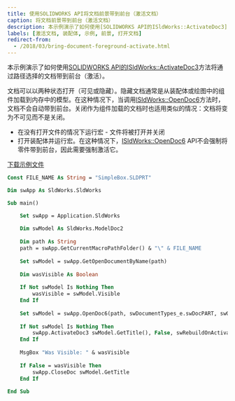 ```yaml
---
title: 使用SOLIDWORKS API将文档前景带到前台（激活文档）
caption: 将文档前景带到前台（激活文档）
description: 本示例演示了如何使用[SOLIDWORKS API的ISldWorks::ActivateDoc3](https://help.solidworks.com/2018/english/api/sldworksapi/solidworks.interop.sldworks~solidworks.interop.sldworks.isldworks~activatedoc3.html)方法将通过路径选择的文档带到前台（激活）。
labels: [激活文档, 装配体, 示例, 前景, 打开文档]
redirect-from:
  - /2018/03/bring-document-foreground-activate.html
---
```

本示例演示了如何使用[SOLIDWORKS API的ISldWorks::ActivateDoc3](https://help.solidworks.com/2018/english/api/sldworksapi/solidworks.interop.sldworks~solidworks.interop.sldworks.isldworks~activatedoc3.html)方法将通过路径选择的文档带到前台（激活）。

文档可以以两种状态打开（可见或隐藏）。隐藏文档通常是从装配体或绘图中的组件加载到内存中的模型。在这种情况下，当调用[ISldWorks::OpenDoc6](https://help.solidworks.com/2017/english/api/sldworksapi/solidworks.interop.sldworks~solidworks.interop.sldworks.isldworks~opendoc6.html)方法时，文档不会自动带到前台。关闭作为组件加载的文档时也适用类似的情况：文档将变为不可见而不是关闭。

* 在没有打开文件的情况下运行宏 - 文件将被打开并关闭
* 打开装配体并运行宏。在这种情况下，[ISldWorks::OpenDoc6](https://help.solidworks.com/2017/english/api/sldworksapi/solidworks.interop.sldworks~solidworks.interop.sldworks.isldworks~opendoc6.html) API不会强制将零件带到前台，因此需要强制激活它。

[下载示例文件](SimpleBox.zip)

~~~ vb
Const FILE_NAME As String = "SimpleBox.SLDPRT"

Dim swApp As SldWorks.SldWorks

Sub main()

    Set swApp = Application.SldWorks
    
    Dim swModel As SldWorks.ModelDoc2
    
    Dim path As String
    path = swApp.GetCurrentMacroPathFolder() & "\" & FILE_NAME
    
    Set swModel = swApp.GetOpenDocumentByName(path)
    
    Dim wasVisible As Boolean
    
    If Not swModel Is Nothing Then
        wasVisible = swModel.Visible
    End If
    
    Set swModel = swApp.OpenDoc6(path, swDocumentTypes_e.swDocPART, swOpenDocOptions_e.swOpenDocOptions_Silent, "", 0, 0)
    
    If Not swModel Is Nothing Then
        swApp.ActivateDoc3 swModel.GetTitle(), False, swRebuildOnActivation_e.swDontRebuildActiveDoc, 0
    End If
    
    MsgBox "Was Visible: " & wasVisible
    
    If False = wasVisible Then
        swApp.CloseDoc swModel.GetTitle
    End If
    
End Sub


~~~
